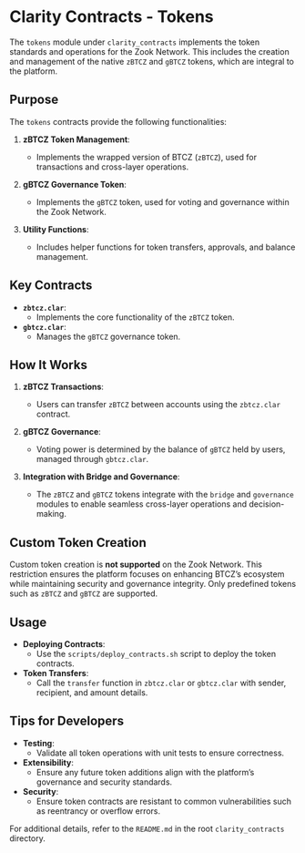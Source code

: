 # Clarity Contracts - Tokens

The `tokens` module under `clarity_contracts` implements the token standards and operations for the Zook Network. This includes the creation and management of the native `zBTCZ` and `gBTCZ` tokens, which are integral to the platform.

## **Purpose**
The `tokens` contracts provide the following functionalities:

1. **zBTCZ Token Management**:
   - Implements the wrapped version of BTCZ (`zBTCZ`), used for transactions and cross-layer operations.

2. **gBTCZ Governance Token**:
   - Implements the `gBTCZ` token, used for voting and governance within the Zook Network.

3. **Utility Functions**:
   - Includes helper functions for token transfers, approvals, and balance management.

## **Key Contracts**
- **`zbtcz.clar`**:
  - Implements the core functionality of the `zBTCZ` token.
- **`gbtcz.clar`**:
  - Manages the `gBTCZ` governance token.

## **How It Works**
1. **zBTCZ Transactions**:
   - Users can transfer `zBTCZ` between accounts using the `zbtcz.clar` contract.

2. **gBTCZ Governance**:
   - Voting power is determined by the balance of `gBTCZ` held by users, managed through `gbtcz.clar`.

3. **Integration with Bridge and Governance**:
   - The `zBTCZ` and `gBTCZ` tokens integrate with the `bridge` and `governance` modules to enable seamless cross-layer operations and decision-making.

## **Custom Token Creation**
Custom token creation is **not supported** on the Zook Network. This restriction ensures the platform focuses on enhancing BTCZ’s ecosystem while maintaining security and governance integrity. Only predefined tokens such as `zBTCZ` and `gBTCZ` are supported.

## **Usage**
- **Deploying Contracts**:
  - Use the `scripts/deploy_contracts.sh` script to deploy the token contracts.
- **Token Transfers**:
  - Call the `transfer` function in `zbtcz.clar` or `gbtcz.clar` with sender, recipient, and amount details.

## **Tips for Developers**
- **Testing**:
  - Validate all token operations with unit tests to ensure correctness.
- **Extensibility**:
  - Ensure any future token additions align with the platform’s governance and security standards.
- **Security**:
  - Ensure token contracts are resistant to common vulnerabilities such as reentrancy or overflow errors.

For additional details, refer to the `README.md` in the root `clarity_contracts` directory.


